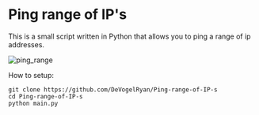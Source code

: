 # Ping range of IP's


This is a small script written in Python that allows you to ping a range of ip addresses.


![ping_range](https://user-images.githubusercontent.com/80109984/137598848-c0109c51-f60b-4fc1-9531-40f30f54c7a8.gif)


How to setup:

```
git clone https://github.com/DeVogelRyan/Ping-range-of-IP-s
cd Ping-range-of-IP-s
python main.py
```
